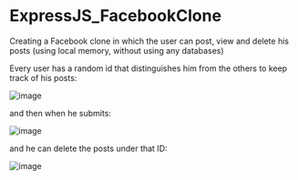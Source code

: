 # ExpressJS_FacebookClone
Creating a Facebook clone in which the user can post, view and delete his posts (using local memory, without using any databases)

Every user has a random id that distinguishes him from the others to keep track of his posts:

![image](https://github.com/AHMAD-KING/ExpressJS_FacebookClone/assets/54283555/52fce4d3-1413-4145-b7cb-2bae42c898d4)

and then when he submits:

![image](https://github.com/AHMAD-KING/ExpressJS_FacebookClone/assets/54283555/253a9707-ee6a-46ee-9dce-4f2a9fc02234)

and he can delete the posts under that ID:

![image](https://github.com/AHMAD-KING/ExpressJS_FacebookClone/assets/54283555/ca7b84e0-0287-437a-b387-4185ed00794d)
